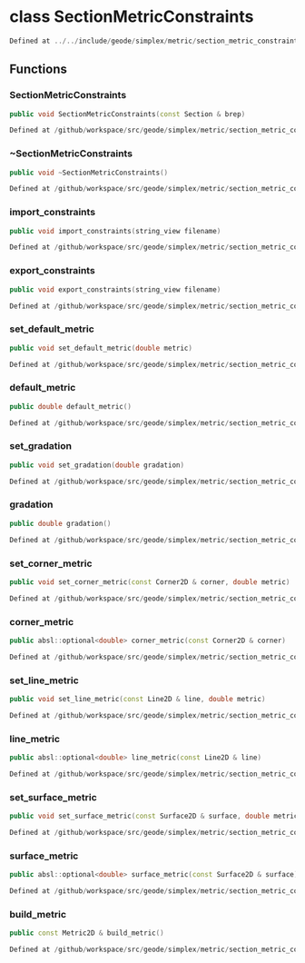 # class SectionMetricConstraints

```cpp
Defined at ../../include/geode/simplex/metric/section_metric_constraints.h#28
```

## Functions

### SectionMetricConstraints

```cpp
public void SectionMetricConstraints(const Section & brep)
```

```cpp
Defined at /github/workspace/src/geode/simplex/metric/section_metric_constraints.cpp#36
```

### ~SectionMetricConstraints

```cpp
public void ~SectionMetricConstraints()
```

```cpp
Defined at /github/workspace/src/geode/simplex/metric/section_metric_constraints.cpp#41
```

### import_constraints

```cpp
public void import_constraints(string_view filename)
```

```cpp
Defined at /github/workspace/src/geode/simplex/metric/section_metric_constraints.cpp#43
```

### export_constraints

```cpp
public void export_constraints(string_view filename)
```

```cpp
Defined at /github/workspace/src/geode/simplex/metric/section_metric_constraints.cpp#49
```

### set_default_metric

```cpp
public void set_default_metric(double metric)
```

```cpp
Defined at /github/workspace/src/geode/simplex/metric/section_metric_constraints.cpp#55
```

### default_metric

```cpp
public double default_metric()
```

```cpp
Defined at /github/workspace/src/geode/simplex/metric/section_metric_constraints.cpp#60
```

### set_gradation

```cpp
public void set_gradation(double gradation)
```

```cpp
Defined at /github/workspace/src/geode/simplex/metric/section_metric_constraints.cpp#101
```

### gradation

```cpp
public double gradation()
```

```cpp
Defined at /github/workspace/src/geode/simplex/metric/section_metric_constraints.cpp#106
```

### set_corner_metric

```cpp
public void set_corner_metric(const Corner2D & corner, double metric)
```

```cpp
Defined at /github/workspace/src/geode/simplex/metric/section_metric_constraints.cpp#65
```

### corner_metric

```cpp
public absl::optional<double> corner_metric(const Corner2D & corner)
```

```cpp
Defined at /github/workspace/src/geode/simplex/metric/section_metric_constraints.cpp#71
```

### set_line_metric

```cpp
public void set_line_metric(const Line2D & line, double metric)
```

```cpp
Defined at /github/workspace/src/geode/simplex/metric/section_metric_constraints.cpp#77
```

### line_metric

```cpp
public absl::optional<double> line_metric(const Line2D & line)
```

```cpp
Defined at /github/workspace/src/geode/simplex/metric/section_metric_constraints.cpp#83
```

### set_surface_metric

```cpp
public void set_surface_metric(const Surface2D & surface, double metric)
```

```cpp
Defined at /github/workspace/src/geode/simplex/metric/section_metric_constraints.cpp#89
```

### surface_metric

```cpp
public absl::optional<double> surface_metric(const Surface2D & surface)
```

```cpp
Defined at /github/workspace/src/geode/simplex/metric/section_metric_constraints.cpp#95
```

### build_metric

```cpp
public const Metric2D & build_metric()
```

```cpp
Defined at /github/workspace/src/geode/simplex/metric/section_metric_constraints.cpp#111
```



